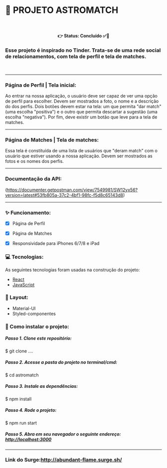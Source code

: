 #  📌 PROJETO ASTROMATCH
<br>
<h4 align='center'>
👉 Status: Concluído ✅👏
</h4>

### Esse projeto é inspirado no Tinder. Trata-se de uma rede social de relacionamentos, com tela de perfil e tela de matches.
<br>
<hr />

### Página de Perfil | Tela inicial:  

Ao entrar na nossa aplicação, o usuário deve ser capaz de ver uma opção de perfil para escolher. Devem ser mostrados a foto, o nome e a descrição do dos perfis. Dois botões devem estar na tela: um que permita "dar match" (uma escolha "positiva") e o outro que permita descartar a sugestão (uma escolha "negativa"). Por fim, deve existir um botão que leve para a tela de matches.
<hr />

### Página de Matches | Tela de matches:
Essa tela é constituída de uma lista de usuários que "deram match" com o usuário que estiver usando a nossa aplicação. Devem ser mostrados as fotos e os nomes dos perfis. 
<hr />


### Documentação da API:

(https://documenter.getpostman.com/view/7549981/SW12yx56?version=latest#53fb805a-37c2-4bf1-98fc-f5d8c65143d8) 


<hr />


### ✨ Funcionamento:


- [x] Página de Perfil
- [x] Página de Matches
- [x] Responsividade para iPhones 6/7/8 e iPad


### 💻 Tecnologias:
As seguintes tecnologias foram usadas na construção do projeto:
- [React](https://pt-br.reactjs.org/)
- [JavaScript](https://www.javascript.com/)


### 🎨 Layout:
- Material-UI
- Styled-componentes


### 📂 Como instalar o projeto:
##### Passo 1. Clone este repositório:
$ git clone ....
##### Passo 2. Acesse a pasta do projeto no terminal/cmd:
$ cd astromatch
##### Passo 3. Instale as dependências:
$ npm install
##### Passo 4. Rode o projeto:
$ npm run start
##### Passo 5. Abra em seu navegador o seguinte endereço: [http://localhost:3000](http://localhost:3000)

<hr />

### Link do Surge:http://abundant-flame.surge.sh/
